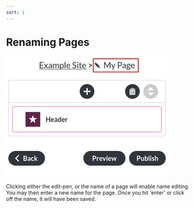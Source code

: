 ```yaml
---
sort: 1
---
```


# Renaming Pages

![Image of a module title, with editing pen](https://raw.githubusercontent.com/pinkpigeondocs/Pink-Pigeon-Documentation/master/docs/5_Pages/images/edit_page_name.png)

Clicking either the edit-pen, or the name of a page will enable name editing. You may then enter a new name for the page. Once you hit 'enter' or click off the name, it will have been saved.